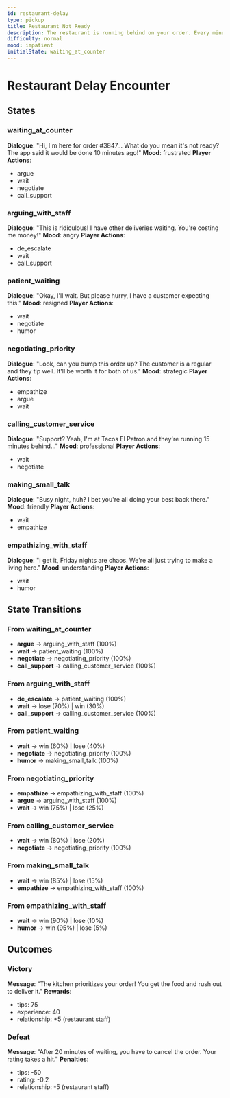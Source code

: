 ```yaml
---
id: restaurant-delay
type: pickup
title: Restaurant Not Ready
description: The restaurant is running behind on your order. Every minute counts...
difficulty: normal
mood: impatient
initialState: waiting_at_counter
---
```


# Restaurant Delay Encounter

## States

### waiting_at_counter
**Dialogue**: "Hi, I'm here for order #3847... What do you mean it's not ready? The app said it would be done 10 minutes ago!"
**Mood**: frustrated
**Player Actions**:
- argue
- wait
- negotiate
- call_support

### arguing_with_staff
**Dialogue**: "This is ridiculous! I have other deliveries waiting. You're costing me money!"
**Mood**: angry
**Player Actions**:
- de_escalate
- wait
- call_support

### patient_waiting
**Dialogue**: "Okay, I'll wait. But please hurry, I have a customer expecting this."
**Mood**: resigned
**Player Actions**:
- wait
- negotiate
- humor

### negotiating_priority
**Dialogue**: "Look, can you bump this order up? The customer is a regular and they tip well. It'll be worth it for both of us."
**Mood**: strategic
**Player Actions**:
- empathize
- argue
- wait

### calling_customer_service
**Dialogue**: "Support? Yeah, I'm at Tacos El Patron and they're running 15 minutes behind..."
**Mood**: professional
**Player Actions**:
- wait
- negotiate

### making_small_talk
**Dialogue**: "Busy night, huh? I bet you're all doing your best back there."
**Mood**: friendly
**Player Actions**:
- wait
- empathize

### empathizing_with_staff
**Dialogue**: "I get it, Friday nights are chaos. We're all just trying to make a living here."
**Mood**: understanding
**Player Actions**:
- wait
- humor

## State Transitions

### From waiting_at_counter
- **argue** → arguing_with_staff (100%)
- **wait** → patient_waiting (100%)
- **negotiate** → negotiating_priority (100%)
- **call_support** → calling_customer_service (100%)

### From arguing_with_staff
- **de_escalate** → patient_waiting (100%)
- **wait** → lose (70%) | win (30%)
- **call_support** → calling_customer_service (100%)

### From patient_waiting
- **wait** → win (60%) | lose (40%)
- **negotiate** → negotiating_priority (100%)
- **humor** → making_small_talk (100%)

### From negotiating_priority
- **empathize** → empathizing_with_staff (100%)
- **argue** → arguing_with_staff (100%)
- **wait** → win (75%) | lose (25%)

### From calling_customer_service
- **wait** → win (80%) | lose (20%)
- **negotiate** → negotiating_priority (100%)

### From making_small_talk
- **wait** → win (85%) | lose (15%)
- **empathize** → empathizing_with_staff (100%)

### From empathizing_with_staff
- **wait** → win (90%) | lose (10%)
- **humor** → win (95%) | lose (5%)

## Outcomes

### Victory
**Message**: "The kitchen prioritizes your order! You get the food and rush out to deliver it."
**Rewards**:
- tips: 75
- experience: 40
- relationship: +5 (restaurant staff)

### Defeat
**Message**: "After 20 minutes of waiting, you have to cancel the order. Your rating takes a hit."
**Penalties**:
- tips: -50
- rating: -0.2
- relationship: -5 (restaurant staff)